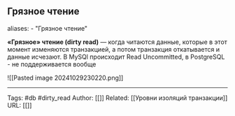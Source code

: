 ## Грязное чтение
aliases: 
	- "Грязное чтение"

**«Грязное» чтение (dirty read)** — когда читаются данные, которые в этот момент изменяются транзакцией, а потом транзакция откатывается и данные исчезают. В MySQl происходит Read Uncommitted, в PostgreSQL - не поддерживается вообще

![[Pasted image 20241029230220.png]]

---
Tags: #db #dirty_read
Author: [[]]
Related: [[Уровни изоляций транзакции]]
URL: [[]]